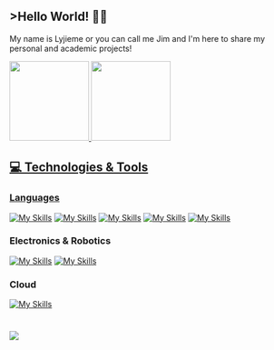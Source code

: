 ## >Hello World! 👋🏻

My name is Lyjieme or you can call me Jim and I'm here to share my personal and academic projects!

<div>
<a href="https://github.com/mboy1011">
<img height="140em" src="https://github-readme-stats.vercel.app/api/top-langs/?username=mboy1011&layout=compact&langs_count=7&theme=github_dark"/>
<img height="140em" src="https://github-readme-stats.vercel.app/api?username=mboy1011&show_icons=true&theme=github_dark&include_all_commits=true&count_private=true"/>
</div>
  
## 💻 Technologies & Tools

### Languages
[![My Skills](https://skillicons.dev/icons?i=c)](https://en.wikipedia.org/wiki/C_(programming_language))
[![My Skills](https://skillicons.dev/icons?i=py)](https://www.python.org/)
[![My Skills](https://skillicons.dev/icons?i=bash)](https://www.gnu.org/software/bash/)
[![My Skills](https://skillicons.dev/icons?i=js)](https://developer.mozilla.org/en-US/docs/Web/JavaScript/Guide)
[![My Skills](https://skillicons.dev/icons?i=php)](https://www.php.net/)
  
### Electronics & Robotics 
[![My Skills](https://skillicons.dev/icons?i=raspberrypi)](https://www.raspberrypi.com/)
[![My Skills](https://skillicons.dev/icons?i=arduino)](https://www.arduino.cc/)

### Cloud
[![My Skills](https://skillicons.dev/icons?i=linux)](https://www.linux.org/)

#
![](https://komarev.com/ghpvc/?username=mboy1011&color=blue)
